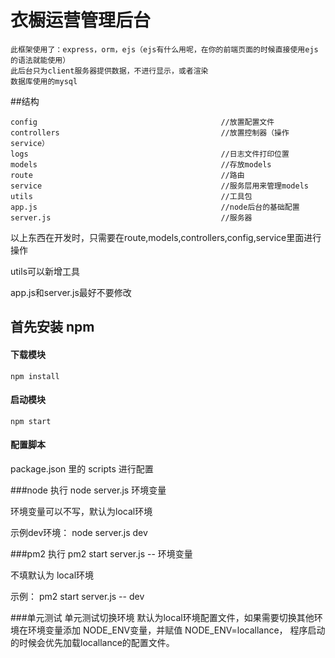 # 衣橱运营管理后台
    此框架使用了：express，orm，ejs（ejs有什么用呢，在你的前端页面的时候直接使用ejs的语法就能使用）
    此后台只为client服务器提供数据，不进行显示，或者渲染
    数据库使用的mysql
##结构

    config                                         //放置配置文件
    controllers                                    //放置控制器（操作service）
    logs                                           //日志文件打印位置
    models                                         //存放models
    route                                          //路由
    service                                        //服务层用来管理models
    utils                                          //工具包
    app.js                                         //node后台的基础配置
    server.js                                      //服务器

以上东西在开发时，只需要在route,models,controllers,config,service里面进行操作

utils可以新增工具

app.js和server.js最好不要修改

## 首先安装 npm

#### 下载模块

    npm install

#### 启动模块

    npm start

#### 配置脚本

package.json 里的 scripts 进行配置

###node 执行
node server.js  环境变量

环境变量可以不写，默认为local环境

示例dev环境：
node server.js dev


###pm2 执行
pm2 start server.js -- 环境变量

不填默认为 local环境

示例：
pm2 start server.js -- dev

###单元测试
单元测试切换环境
默认为local环境配置文件，如果需要切换其他环境在环境变量添加 NODE_ENV变量，并赋值 NODE_ENV=locallance，
程序启动的时候会优先加载locallance的配置文件。

